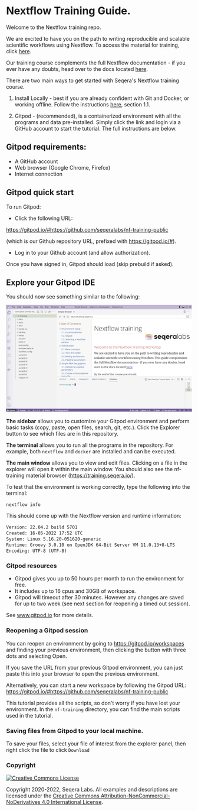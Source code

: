 # Nextflow Training Guide.

Welcome to the Nextflow training repo. 

We are excited to have you on the path to writing reproducible and scalable scientific workflows using Nextflow. To access the material for training, click [here](https://training.seqera.io).

Our training course complements the full Nextflow documentation - if you ever have any doubts, head over to the docs located [here](https://www.nextflow.io/docs/latest/).

There are two main ways to get started with Seqera's Nextflow training course.

1. Install Locally - best if you are already confident with Git and Docker, or working offline. Follow the instructions [here](https://training.seqera.io/#_local_installation), section 1.1.

2. Gitpod - (recommended), is a containerized environment with all the programs and data pre-installed. Simply click the link and login via a GitHub account to start the tutorial. The full instructions are below.

## Gitpod requirements:

- A GitHub account
- Web browser (Google Chrome, Firefox)
- Internet connection

## Gitpod quick start

To run Gitpod:

- Click the following URL:

https://gitpod.io/#https://github.com/seqeralabs/nf-training-public

(which is our Github repository URL, prefixed with https://gitpod.io/#).

- Log in to your Github account (and allow authorization).

Once you have signed in, Gitpod should load (skip prebuild if asked).

## Explore your Gitpod IDE

You should now see something similar to the following:

![PNG](/asciidocs/img/gitpod.welcome.png)

**The sidebar** allows you to customize your Gitpod environment and perform basic tasks (copy, paste, open files, search, git, etc.). Click the Explorer button to see which files are in this repository.

**The terminal** allows you to run all the programs in the repository. For example, both `nextflow` and `docker` are installed and can be executed.

**The main window** allows you to view and edit files. Clicking on a file in the explorer will open it within the main window. You should also see the nf-training material browser (https://training.seqera.io/).

To test that the environment is working correctly, type the following into the terminal:

	nextflow info

This should come up with the Nextflow version and runtime information:

    Version: 22.04.2 build 5701
    Created: 16-05-2022 17:52 UTC
    System: Linux 5.16.20-051620-generic
    Runtime: Groovy 3.0.10 on OpenJDK 64-Bit Server VM 11.0.13+8-LTS
    Encoding: UTF-8 (UTF-8)

### Gitpod resources

- Gitpod gives you up to 50 hours per month to run the environment for free.
- It includes up to 16 cpus and 30GB of workspace.
- Gitpod will timeout after 30 minutes. However any changes are saved for up to two week (see next section for reopening a timed out session).

See www.gitpod.io for more details.

### Reopening a Gitpod session

You can reopen an environment by going to https://gitpod.io/workspaces and finding your previous environment, then clicking the button with three dots and selecting Open.

If you save the URL from your previous Gitpod environment, you can just paste this into your browser to open the previous environment.

Alternatively, you can start a new workspace by following the Gitpod URL:
https://gitpod.io/#https://github.com/seqeralabs/nf-training-public

This tutorial provides all the scripts, so don't worry if you have lost your environment. In the `nf-training` directory, you can find the main scripts used in the tutorial.

### Saving files from Gitpod to your local machine.

To save your files, select your file of interest from the explorer panel, then right click the file to click `Download`


### Copyright
<a rel="license" href="http://creativecommons.org/licenses/by-nc-nd/4.0/"><img alt="Creative Commons License" style="border-width:0" src="https://i.creativecommons.org/l/by-nc-nd/4.0/88x31.png" /></a>

Copyright 2020-2022, Seqera Labs. All examples and descriptions are licensed under the <a rel="license" href="http://creativecommons.org/licenses/by-nc-nd/4.0/">Creative Commons Attribution-NonCommercial-NoDerivatives 4.0 International License</a>.

